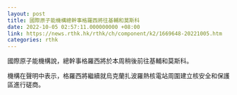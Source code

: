 ```yaml
---
layout: post
title: 國際原子能機構總幹事格羅西將往基輔和莫斯科
date: 2022-10-05 02:57:11.000000000 +08:00
link: https://news.rthk.hk/rthk/ch/component/k2/1669648-20221005.htm
categories: rthk
---
```


國際原子能機構說，總幹事格羅西將於本周稍後前往基輔和莫斯科。

機構在聲明中表示，格羅西將繼續就烏克蘭扎波羅熱核電站周圍建立核安全和保護區進行磋商。
